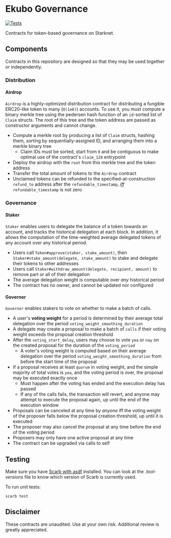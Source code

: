 # Ekubo Governance

[![Tests](https://github.com/EkuboProtocol/governance/actions/workflows/test.yaml/badge.svg)](https://github.com/EkuboProtocol/governance/actions/workflows/test.yaml)

Contracts for token-based governance on Starknet.

## Components

Contracts in this repository are designed so that they may be used together _or_ independently.

### Distribution

#### Airdrop

`Airdrop` is a highly-optimized distribution contract for distributing a fungible ERC20-like token to many (`O(1e6)`) accounts. To use it, you must compute a binary merkle tree using the pedersen hash function of an `id`-sorted list of `Claim` structs. The root of this tree and the token address are passed as constructor arguments and cannot change.

- Compute a merkle root by producing a list of `Claim` structs, hashing them, sorting by sequentially-assigned ID, and arranging them into a merkle binary tree
  - Claim IDs must be sorted, start from `0` and be contiguous to make optimal use of the contract's `claim_128` entrypoint
- Deploy the airdrop with the `root` from this merkle tree and the token address
- Transfer the total amount of tokens to the `Airdrop` contract
- Unclaimed tokens can be refunded to the specified-at-construction `refund_to` address after the `refundable_timestamp`, _iff_ `refundable_timestamp` is not zero

### Governance

#### Staker

`Staker` enables users to delegate the balance of a token towards an account, and tracks the historical delegation at each block. In addition, it allows the computation of the time-weighted average delegated tokens of any account over any historical period.

- Users call `Token#approve(staker, stake_amount)`, then `Staker#stake_amount(delegate, stake_amount)` to stake and delegate their tokens to other addresses
- Users call `Staker#withdraw_amount(delegate, recipient, amount)` to remove part or all of their delegation
- The average delegation weight is computable over _any_ historical period
- The contract has no owner, and cannot be updated nor configured

#### Governor

`Governor` enables stakers to vote on whether to make a batch of calls.

- A user's **voting weight** for a period is determined by their average total delegation over the period `voting_weight_smoothing_duration`
- A delegate may create a proposal to make a batch of `calls` if their voting weight exceeds the proposal creation threshold
- After the `voting_start_delay`, users may choose to vote `yea` or `nay` on the created proposal for the duration of the `voting_period`
  - A voter's voting weight is computed based on their average delegation over the period `voting_weight_smoothing_duration` from before the start time of the proposal
- If a proposal receives at least `quorum` in voting weight, and the simple majority of total votes is `yea`, and the voting period is over, the proposal may be executed exactly once
  - Must happen after the voting has ended and the execution delay has passed
  - If any of the calls fails, the transaction will revert, and anyone may attempt to execute the proposal again, up until the end of the execution window
- Proposals can be canceled at any time by _anyone_ iff the voting weight of the proposer falls below the proposal creation threshold, up until it is executed
- The proposer may also cancel the proposal at any time before the end of the voting period
- Proposers may only have one active proposal at any time
- The contract can be upgraded via calls to self

## Testing

Make sure you have [Scarb with asdf](https://docs.swmansion.com/scarb/download#install-via-asdf) installed. You can look at the _.tool-versions_ file to know which version of Scarb is currently used.

To run unit tests:

```
scarb test
```

## Disclaimer

These contracts are unaudited. Use at your own risk. Additional review is greatly appreciated.

